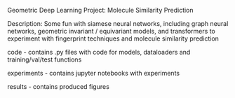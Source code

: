 Geometric Deep Learning Project: Molecule Similarity Prediction

Description: Some fun with siamese neural networks, including graph neural networks, geometric invariant / equivariant models, and transformers to experiment with fingerprint techniques and molecule similarity prediction

code - contains .py files with code for models, dataloaders and training/val/test functions

experiments - contains jupyter notebooks with experiments

results - contains produced figures
